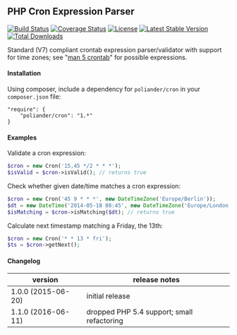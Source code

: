 ## PHP Cron Expression Parser

[![Build Status](https://travis-ci.org/poliander/cron.svg?branch=master)](https://travis-ci.org/poliander/cron)
[![Coverage Status](https://coveralls.io/repos/poliander/cron/badge.svg?branch=master)](https://coveralls.io/r/poliander/cron?branch=master)
[![License](https://poser.pugx.org/poliander/cron/license)](https://packagist.org/packages/poliander/cron)
[![Latest Stable Version](https://poser.pugx.org/poliander/cron/v/stable)](https://packagist.org/packages/poliander/cron)
[![Total Downloads](https://poser.pugx.org/poliander/cron/downloads)](https://packagist.org/packages/poliander/cron)

Standard (V7) compliant crontab expression parser/validator with support for time zones; see "[man 5 crontab](http://www.unix.com/man-page/linux/5/crontab/)" for possible expressions.

#### Installation

Using composer, include a dependency for `poliander/cron` in your `composer.json` file:
```
"require": {
    "poliander/cron": "1.*"
}
```

#### Examples

Validate a cron expression:
```php
$cron = new Cron('15,45 */2 * * *');
$isValid = $cron->isValid(); // returns true
```

Check whether given date/time matches a cron expression:
```php
$cron = new Cron('45 9 * * *', new DateTimeZone('Europe/Berlin'));
$dt = new DateTime('2014-05-18 08:45', new DateTimeZone('Europe/London'));
$isMatching = $cron->isMatching($dt); // returns true
```

Calculate next timestamp matching a Friday, the 13th:
```php
$cron = new Cron('* * 13 * fri');
$ts = $cron->getNext();
```

#### Changelog

| version | release notes |
| ------- | ------------- |
| 1.0.0 (2015-06-20) | initial release |
| 1.1.0 (2016-06-11) | dropped PHP 5.4 support; small refactoring |


